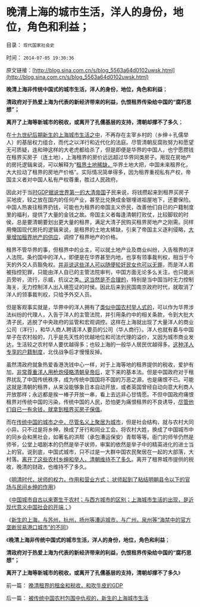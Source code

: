 # 晚清上海的城市生活，洋人的身份，地位，角色和利益；

目录： `现代国家社会史` 

时间： `2014-07-05 19:30:36` 

原文链接：[http://blog.sina.com.cn/s/blog_5563a64d0102uwsk.html](http://blog.sina.com.cn/s/blog_5563a64d0102uwsk.html)

**晚清上海非传统中国式的城市生活，洋人的身份，地位，角色和利益**；

**清政府对于热爱上海为代表的新经济带来的利益，仇恨租界传染给中国的“腐朽思想”；**

**离开了上海等新城市的税收，或离开了孔儒基层的支持，清朝却撑不了多久**；

在[十九世纪后期新生的上海城市生活之中](../../../2014/7/1/被传统中国农村包围中仇视的，新生的上海城市生活.md)，不再存在主宰乡村的（乡绅＋孔儒举人）的基层权力组合，而代之以洋行和近代化的法庭。尽管清朝反腐败努力和愿望无可质疑，连和珅这样的大老虎都给杀了，但是即便是华界的中国人，也宁愿攒钱在租界买房子（连土地），上海租界的房价远远超过华界同类房子。用现在房地产的房托逻辑来说，可以解释为“[租界土地稀缺，](../../../2009/1/18/土地资源不可再生是开发商的谎言，粮食危机子虚乌有.md)华界土地大把，中国未来租界化，大大拉动了租界的房地产价格”。实际情况简单得多，因为租界重视私有产权，帝国主义者对中国人私有产权尊重，胜过人民政府。

因此对于当[时GDP据说世界第一的大清帝国](../../../2008/11/11/计划经济调用通货膨胀：政府的成本有意义吗？.md)子民来说，将钱攒起来到租界买房子买地皮，较之放在国内的任何产业，甚至比兑换成金银埋进祖屋地下，还要保险。中国人热衷往租界扔钱，可能也为租界的帝国主义侨民，改善他们自已的户籍制度里的福利，提供了大量的金钱之故。帝国主义者每逢清朝打败仗，比较脚软的时侯，总是要清朝要划出更大量的租界，满足大清子民购买租界房地产之刚需。同样用俺国现代房托的逻辑来说，是租界的土地太稀缺，引来了帝国主义逐利侵略，[大量增加租界地产的供应](../../../2013/11/23/商品房＝小产权房＋特许权税.md)，调控了租界地产的价格。

租界不管华界的事，但租界中的业主，可以就土地产业及商业纠纷，入告租界的洋人法院。条约国中的洋人，即便是在华界甚至内地，也享有领事裁判权，相当于今天的外交人员豁免权。[并非说这些洋人可以随便轮奸民女也可以无罪](../../../2014/6/10/李天一水军之公知蔡定创，和他的“宪政，法治”.md)，而是洋人若被指控犯罪，只能由洋人自已的主管法院审判，中国方面无论多么关注，也只能派员旁听，流行，示威，抗议之类[。这当然是不合理的](../../../2013/12/28/公众分不清西方左右派和“人权派”，及“极端自由主义”.md)，特别是当中国当时无力控制海关，无力控制洋人出入境签证的时侯。因此后来到民国南京政府时代，就取消了洋人的领事裁判权，只给予外交人员。

但是客观事实就是，华界中的洋人拥有了[类似中国农村举人式的](../../../2013/2/10/明朝科举，知县，举人，教师，律师，状师和讼棍；.md)，可以作为华界涉法纠纷的代理人，入告于洋人的主管法院，并引用条约中的相关条款，令到大批大清子民，逃脱了中央政府的监管和宏观调控。这样在上海就出现了大量洋人的商业公司（洋行），和华人商人聘请洋人要员的公司（华人商行）。洋人也就有着与中国举子在农村般的，几乎是先天性的优越地位和司法代理的溢价，又因为城市商业发达，生活较之农村举人要优越得多；也较上海的一般华人居民优越得多。[这种洋人专享的户籍制度](../../../2013/1/26/水利帝国和科斯定理都是以偏概全，盲目接轨中国的国际惯例；.md)，北伐战争后才慢慢反掉。

虽然清政府就象热爱香港洗钱中心一样，对于上海等地的租界提供的税收，爱护有加，[非常尊重洋人用枪炮侵略清朝皇帝后](../../../2009/1/30/愚蠢的战争可能也是聪明政治的工具.md)，定下来的基本法。但是中国政府对于租界扰乱了中国传统秩序，成为传统中国国将不国的万恶之源，也是痛恨不已。可能这就是清朝的租界，从来没能够象日本自动开放，或者英国曾经自动向意大利商人开放那样；永远都是挨一棒子开放一串，看上去远非心甘情愿。不但中国政府痛恨租界对传统中国的污染，传统中国的人民，恐怕更为痛恨租界的不良诱导，[尽管他们自已一有余钱，就拿到租界买房子保值](../../../2010/4/22/奥地利学派：世界上最不能保值的就是房子！.md)。

而在[传统中国的城市之中，尽管名义上聚居为城市](../../../2014/6/29/中国城市自古以来寄生于农村；与西方城市的区别；.md)，但是社会结构，就与农村大同小异。只不过是将乡绅，换成了牙行和同业工会。将农村大姓，换成了中国城市中的同乡会和黑社会，如著名的洪帮（承包漕运保安）青帮等等。衙门的师爷仍然是师爷，公堂上唱剧本的仍然是举子状师，审案的依然是举子中的精英进化的进士当上的官。说到底，中国式城市，只不过是一大群中国农民聚居在一起的大部落，大村落。[离开了这些农村乡绅和举人，清朝维持不了多久](../../../2014/6/28/明清时代，状师的权力，作用和营业方式.md)。离开了租界城市提供的税收，晚清的财政，也维持不了多久。

《[明清时代，状师的权力，作用和营业方式；
状师起到了粘结明朝县令以下的官场与民间乡绅的作用](../../../2014/6/28/明清时代，状师的权力，作用和营业方式.md)》

《[中国城市自古以来寄生于农村；与西方城市的区别；上海城市生活的出现，是近现代意义中国社会的开端；](../../../2014/6/29/中国城市自古以来寄生于农村；与西方城市的区别；.md)》

《[新生的上海，与苏州，杭州，扬州等漕运城市，与广州，泉州等“海禁中的官方垄断贸易港口城市”的不同](../../../2014/7/1/被传统中国农村包围中仇视的，新生的上海城市生活.md)》

《**晚清上海非传统中国式的城市生活，洋人的身份，地位，角色和利益**；

**清政府对于热爱上海为代表的新经济带来的利益，仇恨租界传染给中国的“腐朽思想”；**

**离开了上海等新城市的税收，或离开了孔儒基层的支持，清朝却撑不了多久**》

前一篇： [晚清租界的租金和税收，和吹牛皮的GDP](../../../2014/7/8/晚清租界的租金和税收，和吹牛皮的GDP.md)

后一篇： [被传统中国农村包围中仇视的，新生的上海城市生活](../../../2014/7/1/被传统中国农村包围中仇视的，新生的上海城市生活.md)

